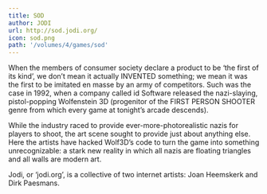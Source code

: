 ```yaml
---
title: SOD
author: JODI
url: http://sod.jodi.org/ 
icon: sod.png 
path: '/volumes/4/games/sod'
---
```

When the members of consumer society declare a product to be ‘the first of its kind’, we don’t mean it actually INVENTED something; we mean it was the first to be imitated en masse by an army of competitors. Such was the case in 1992, when a company called id Software released the nazi-slaying, pistol-popping Wolfenstein 3D (progenitor of the FIRST PERSON SHOOTER genre from which every game at tonight’s arcade descends).

While the industry raced to provide ever-more-photorealistic nazis for players to shoot, the art scene sought to provide just about anything else. Here the artists have hacked Wolf3D’s code to turn the game into something unrecognizable: a stark new reality in which all nazis are floating triangles and all walls are modern art.

Jodi, or ‘jodi.org’, is a collective of two internet artists: Joan Heemskerk and Dirk Paesmans.